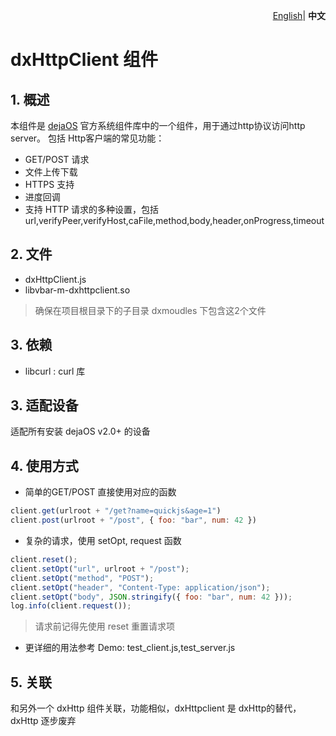 <p align="right">
    <a href="./README.md">English</a>| <b>中文</b>
</p>

# dxHttpClient 组件
## 1. 概述
本组件是 [dejaOS](https://github.com/DejaOS/DejaOS) 官方系统组件库中的一个组件，用于通过http协议访问http server。
包括 Http客户端的常见功能：
 - GET/POST 请求
 - 文件上传下载
 - HTTPS 支持
 - 进度回调
 - 支持 HTTP 请求的多种设置，包括 url,verifyPeer,verifyHost,caFile,method,body,header,onProgress,timeout

## 2. 文件
- dxHttpClient.js
- libvbar-m-dxhttpclient.so

> 确保在项目根目录下的子目录 dxmoudles 下包含这2个文件
## 3. 依赖
- libcurl : curl 库

## 3. 适配设备
适配所有安装 dejaOS v2.0+ 的设备

## 4. 使用方式
- 简单的GET/POST 直接使用对应的函数
``` javascript
client.get(urlroot + "/get?name=quickjs&age=1")
client.post(urlroot + "/post", { foo: "bar", num: 42 })
```
- 复杂的请求，使用 setOpt, request 函数
``` javascript
client.reset();
client.setOpt("url", urlroot + "/post");
client.setOpt("method", "POST");
client.setOpt("header", "Content-Type: application/json");
client.setOpt("body", JSON.stringify({ foo: "bar", num: 42 }));
log.info(client.request());
```
>请求前记得先使用 reset 重置请求项

- 更详细的用法参考 Demo: test_client.js,test_server.js

## 5. 关联
和另外一个 dxHttp 组件关联，功能相似，dxHttpclient 是 dxHttp的替代，dxHttp 逐步废弃